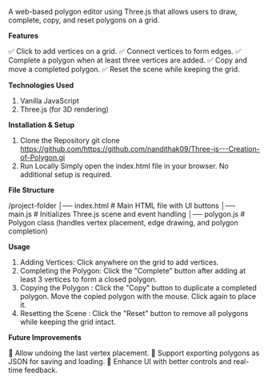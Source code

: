 A web-based polygon editor using Three.js that allows users to draw, complete, copy, and reset polygons on a grid.

**Features**

✅ Click to add vertices on a grid.
✅ Connect vertices to form edges.
✅ Complete a polygon when at least three vertices are added.
✅ Copy and move a completed polygon.
✅ Reset the scene while keeping the grid.

**Technologies Used**

1. Vanilla JavaScript
2. Three.js (for 3D rendering)


**Installation & Setup**

1. Clone the Repository
git clone https://github.com/https://github.com/nandithak09/Three-js---Creation-of-Polygon.gi
2. Run Locally
Simply open the index.html file in your browser. No additional setup is required.

**File Structure**

/project-folder
│── index.html      # Main HTML file with UI buttons
│── main.js         # Initializes Three.js scene and event handling
│── polygon.js      # Polygon class (handles vertex placement, edge drawing, and polygon completion)

**Usage**
1. Adding Vertices: Click anywhere on the grid to add vertices.
2. Completing the Polygon: Click the "Complete" button after adding at least 3 vertices to form a closed polygon.
3. Copying the Polygon : Click the "Copy" button to duplicate a completed polygon.
                         Move the copied polygon with the mouse.
                         Click again to place it.
4. Resetting the Scene : Click the "Reset" button to remove all polygons while keeping the grid intact.

**Future Improvements**

🔹 Allow undoing the last vertex placement.
🔹 Support exporting polygons as JSON for saving and loading.
🔹 Enhance UI with better controls and real-time feedback.
